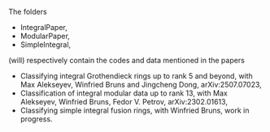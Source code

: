 The folders 
- IntegralPaper, 
- ModularPaper, 
- SimpleIntegral,

(will) respectively contain the codes and data mentioned in the papers
- Classifying integral Grothendieck rings up to rank 5 and beyond, with Max Alekseyev, Winfried Bruns and Jingcheng Dong, arXiv:2507.07023,
- Classification of integral modular data up to rank 13, with Max Alekseyev, Winfried Bruns, Fedor V. Petrov, arXiv:2302.01613,
- Classifying simple integral fusion rings, with Winfried Bruns, work in progress.
